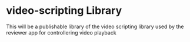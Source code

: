 # video-scripting Library

This will be a publishable library of the video scripting library used by the reviewer app for controllering video playback